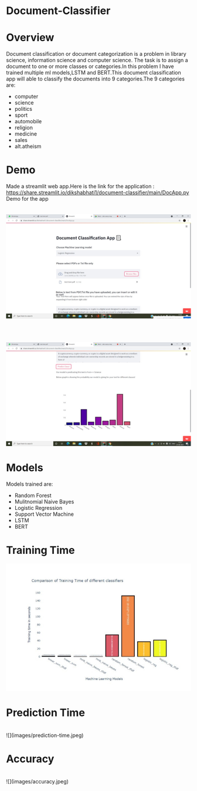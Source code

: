 # Document-Classifier

# Overview
Document classification or document categorization is a problem in library science, information science and computer science. The task is to assign a document to one or more classes or categories.In this problem I have trained multiple ml models,LSTM and BERT.This document classification app will able to classify the documents into 9 categories.The 9 categories are:
- computer
- science
- politics
- sport
- automobile
- religion
- medicine
- sales
- alt.atheism

# Demo
Made a streamlit web app.Here is the link for the application : https://share.streamlit.io/dikshabhati1/document-classifier/main/DocApp.py<br>
Demo for the app<br>
<br>
<br>
![](images/streamlit1.jpeg)

<br>
<br>

![](images/streamlit2.jpeg)

# Models
Models trained are:
- Random Forest
- Mulitnomial Naive Bayes
- Logistic Regression
- Support Vector Machine
- LSTM
- BERT

# Training Time

![](images/training-time.jpeg)

# Prediction Time
<br>
![](images/prediction-time.jpeg)

# Accuracy
<br>
![](images/accuracy.jpeg)
